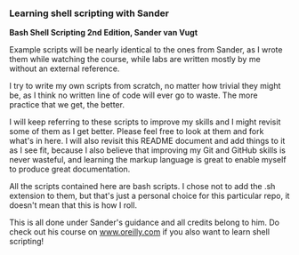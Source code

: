 ### Learning shell scripting with Sander
**Bash Shell Scripting 2nd Edition, Sander van Vugt**

Example scripts will be nearly identical to the ones from Sander, as I wrote them while watching the course, while labs are written mostly by me
without an external reference.

I try to write my own scripts from scratch, no matter how trivial they might be, as I think no written line of code will ever go to waste. The
more practice that we get, the better.

I will keep referring to these scripts to improve my skills and I might revisit some of them as I get better. Please feel free to look at them
and fork what's in here. I will also revisit this README document and add things to it as I see fit, because I also believe that improving my
Git and GitHub skills is never wasteful, and learning the markup language is great to enable myself to produce great documentation.

All the scripts contained here are bash scripts. I chose not to add the .sh extension to them, but that's just a personal choice for this
particular repo, it doesn't mean that this is how I roll.

This is all done under Sander's guidance and all credits belong to him. Do check out his course on www.oreilly.com if you also want to learn shell scripting!
